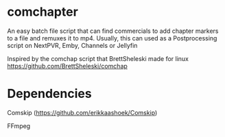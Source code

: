 # comchapter
An easy batch file script that can find commercials to add chapter markers to a file and remuxes it to mp4. Usually, this can used as a Postprocessing script on NextPVR, Emby, Channels or Jellyfin

Inspired by the comchap script that BrettSheleski made for linux https://github.com/BrettSheleski/comchap

# Dependencies
Comskip (https://github.com/erikkaashoek/Comskip)

FFmpeg


